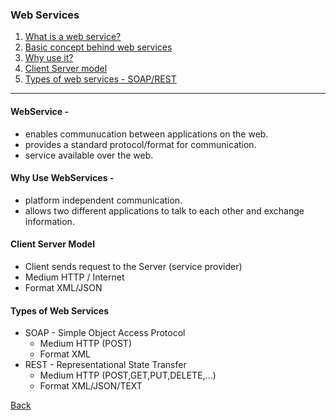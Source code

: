 ### Web Services 

1. [What is a web service?](#definition)
1. [Basic concept behind web services]()
1. [Why use it?](#why)
1. [Client Server model](#client-server)
1. [Types of web services - SOAP/REST](#types)

<hr/>

#### <a id="definition">WebService -</a> 
* enables communucation between applications on the web.
* provides a standard protocol/format for communication.
* service available over the web.

#### <a id="why">Why Use WebServices -
* platform independent communication.
* allows two different applications to talk to each other and exchange information.
  
#### <a id="client-server">Client Server Model</a>
* Client sends request to the Server (service provider)
* Medium HTTP / Internet
* Format XML/JSON

#### <a id="types">Types of Web Services</a>
* SOAP - Simple Object Access Protocol
  - Medium HTTP (POST)
  - Format XML
* REST - Representational State Transfer
  - Medium HTTP (POST,GET,PUT,DELETE,...)
  - Format XML/JSON/TEXT

[Back](../../tree/master)

